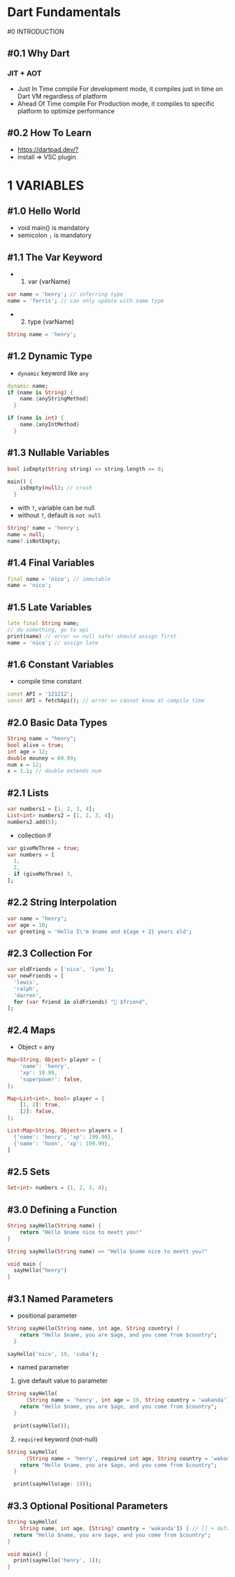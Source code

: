 # Dart Fundamentals

#0 INTRODUCTION

## #0.1 Why Dart

### JIT + AOT

- Just In Time compile
  For development mode, it compiles just in time on Dart VM regardless of platform
- Ahead Of Time compile
  For Production mode, it compiles to specific platform to optimize performance

## #0.2 How To Learn

- <https://dartpad.dev/?>
- install => VSC plugin

# 1 VARIABLES

## #1.0 Hello World

- void main() is mandatory
- semicolon `;` is mandatory

## #1.1 The Var Keyword

- 1. var {varName}

```dart
var name = 'henry'; // inferring type
name = 'ferris'; // can only update with same type
```

- 2. type {varName}

```dart
String name = 'henry';
```

## #1.2 Dynamic Type

- `dynamic` keyword like `any`

```dart
dynamic name;
if (name is String) {
    name.{anyStringMethod}
  }

if (name is int) {
    name.{anyIntMethod}
  }
```

## #1.3 Nullable Variables

```dart
bool isEmpty(String string) => string.length == 0;

main() {
    isEmpty(null); // crash
  }
```

- with `?`, variable can be null
- without `?`, default is `not null`

```dart
String? name = 'henry';
name = null;
name?.isNotEmpty;
```

## #1.4 Final Variables

```dart
final name = 'nico'; // immutable
name = 'nico';
```

## #1.5 Late Variables

```dart
late final String name;
// do something, go to api
print(name) // error => null safe! should assign first
name = 'nico'; // assign late
```

## #1.6 Constant Variables

- compile time constant

```dart
const API = '121212';
const API = fetchApi(); // error => cannot know at compile time
```

## #2.0 Basic Data Types

```dart
String name = "henry";
bool alive = true;
int age = 12;
double mouney = 69.99;
num x = 12;
x = 1.1; // double extends num
```

## #2.1 Lists

```dart
var numbers1 = [1, 2, 3, 4];
List<int> numbers2 = [1, 2, 3, 4];
numbers2.add(5);
```

- collection if

```dart
var giveMeThree = true;
var numbers = [
  1,
  2,
  if (giveMeThree) 3,
];
```

## #2.2 String Interpolation

```dart
var name = "henry";
var age = 10;
var greeting = 'Hello I\'m $name and ${age + 2} years old';
```

## #2.3 Collection For

```dart
var oldFriends = ['nico', 'lynn'];
var newFriends = [
  'lewis',
  'ralph',
  'darren',
  for (var friend in oldFriends) "💖 $friend",
];
```

## #2.4 Maps

- Object = any

```dart
Map<String, Object> player = {
    'name': 'henry',
    'xp': 19.99,
    'superpower': false,
};
```

```dart
Map<List<int>, bool> player = {
    [1, 2]: true,
    [2]: false,
};
```

```dart
List<Map<String, Object>> players = [
  {'name': 'henry', 'xp': 199.99},
  {'name': 'hoon', 'xp': 199.99},
]
```

## #2.5 Sets

```dart
Set<int> numbers = {1, 2, 3, 4};
```

## #3.0 Defining a Function

```dart
String sayHello(String name) {
    return "Hello $name nice to meett you!"
}

String sayHello(String name) => "Hello $name nice to meett you!"

void main {
  sayHello("henry")
}
```

## #3.1 Named Parameters

- positional parameter

```dart
String sayHello(String name, int age, String country) {
    return "Hello $name, you are $age, and you come from $country";
  }

sayHello('nico', 19, 'cuba');
```

- named parameter

1. give default value to parameter

```dart
String sayHello(
      {String name = 'henry', int age = 19, String country = 'wakanda'}) {
    return "Hello $name, you are $age, and you come from $country";
  }

  print(sayHello());
```

2. `required` keyword (not-null)

```dart
String sayHello(
      {String name = 'henry', required int age, String country = 'wakanda'}) {
    return "Hello $name, you are $age, and you come from $country";
  }

  print(sayHello(age: 19));
```

## #3.3 Optional Positional Parameters

```dart
String sayHello(
    String name, int age, [String? country = 'wakanda']) { // [] + default value makes optional positional parameters but is `?` mandatory?
  return "Hello $name, you are $age, and you come from $country";
}

void main() {
  print(sayHello('henry', 1));
}
```

